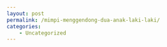 ```yaml
---
layout: post
permalink: /mimpi-menggendong-dua-anak-laki-laki/
categories:
    - Uncategorized
---
```


